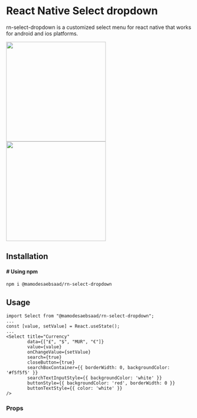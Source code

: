 # React Native Select dropdown 

rn-select-dropdown is a customized select menu for react native that works for android and ios platforms.

<p float="left">
  <img src="https://media.giphy.com/media/aWVSw8HD3N0QWeEuyC/giphy.gif" width="270">
  <img src="https://i.imgur.com/ljncNKV.jpeg" width="270">
</p>

## Installation

#### # Using npm

```bash
npm i @mamodesaebsaad/rn-select-dropdown
```

## Usage

```
import Select from "@mamodesaebsaad/rn-select-dropdown";
...
const [value, setValue] = React.useState();
...
<Select title="Currency"
        data={["£", "$", "MUR", "€"]}
        value={value}
        onChangeValue={setValue}
        search={true}
        closeButton={true}
        searchBoxContainer={{ borderWidth: 0, backgroundColor: '#f5f5f5' }}
        searchTextInputStyle={{ backgroundColor: 'white' }}
        buttonStyle={{ backgroundColor: 'red', borderWidth: 0 }}
        buttonTextStyle={{ color: 'white' }}
/>
```

### Props

